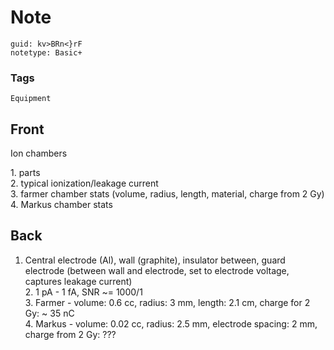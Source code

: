 # Note
```
guid: kv>BRn<}rF
notetype: Basic+
```

### Tags
```
Equipment
```

## Front
Ion chambers<div>1. parts</div><div>2. typical ionization/leakage current</div><div>3. farmer chamber stats (volume, radius, length, material, charge from 2 Gy)</div><div>4. Markus chamber stats</div>

## Back
1. Central electrode (Al), wall (graphite), insulator between, guard electrode (between wall and electrode, set to electrode voltage, captures leakage current)<div>2. 1 pA - 1 fA, SNR ~= 1000/1</div><div>3. Farmer - volume: 0.6 cc, radius: 3 mm, length: 2.1 cm, charge for 2 Gy: ~ 35 nC</div><div>4. Markus - volume: 0.02 cc, radius: 2.5 mm, electrode spacing: 2 mm, charge from 2 Gy: ???</div>
